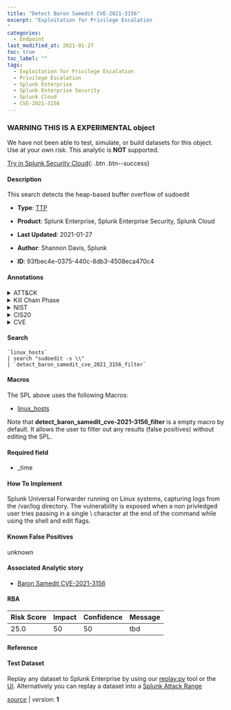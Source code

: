 ```yaml
---
title: "Detect Baron Samedit CVE-2021-3156"
excerpt: "Exploitation for Privilege Escalation
"
categories:
  - Endpoint
last_modified_at: 2021-01-27
toc: true
toc_label: ""
tags:
  - Exploitation for Privilege Escalation
  - Privilege Escalation
  - Splunk Enterprise
  - Splunk Enterprise Security
  - Splunk Cloud
  - CVE-2021-3156
---
```


###  WARNING THIS IS A EXPERIMENTAL object
We have not been able to test, simulate, or build datasets for this object. Use at your own risk. This analytic is **NOT** supported.


[Try in Splunk Security Cloud](https://www.splunk.com/en_splunk_app_enrichmentus/cyber-security.html){: .btn .btn--success}

#### Description

This search detects the heap-based buffer overflow of sudoedit

- **Type**: [TTP](https://github.com/splunk/security_content/wiki/Detection-Analytic-Types)
- **Product**: Splunk Enterprise, Splunk Enterprise Security, Splunk Cloud

- **Last Updated**: 2021-01-27
- **Author**: Shannon Davis, Splunk
- **ID**: 93fbec4e-0375-440c-8db3-4508eca470c4


#### Annotations

<details>
  <summary>ATT&CK</summary>

<div markdown="1">


| ID             | Technique        |  Tactic             |
| -------------- | ---------------- |-------------------- |
| [T1068](https://attack.mitre.org/techniques/T1068/) | Exploitation for Privilege Escalation | Privilege Escalation |

</div>
</details>


<details>
  <summary>Kill Chain Phase</summary>

<div markdown="1">

* Exploitation


</div>
</details>


<details>
  <summary>NIST</summary>

<div markdown="1">

* DE.CM



</div>
</details>

<details>
  <summary>CIS20</summary>

<div markdown="1">

* CIS 8
* CIS 12
* CIS 16



</div>
</details>

<details>
  <summary>CVE</summary>

<div markdown="1">
| ID          | Summary | [CVSS](https://nvd.nist.gov/vuln-metrics/cvss) |
| ----------- | ----------- | -------------- |
| [CVE-2021-3156](https://nvd.nist.gov/vuln/detail/CVE-2021-3156) | Sudo before 1.9.5p2 contains an off-by-one error that can result in a heap-based buffer overflow, which allows privilege escalation to root via "sudoedit -s" and a command-line argument that ends with a single backslash character. | 7.2 |



</div>
</details>

#### Search

```
`linux_hosts` 
| search "sudoedit -s \\" 
| `detect_baron_samedit_cve_2021_3156_filter`
```

#### Macros
The SPL above uses the following Macros:
* [linux_hosts](https://github.com/splunk/security_content/blob/develop/macros/linux_hosts.yml)

Note that **detect_baron_samedit_cve-2021-3156_filter** is a empty macro by default. It allows the user to filter out any results (false positives) without editing the SPL.

#### Required field
* _time


#### How To Implement
Splunk Universal Forwarder running on Linux systems, capturing logs from the /var/log directory. The vulnerability is exposed when a non privledged user tries passing in a single \ character at the end of the command while using the shell and edit flags.

#### Known False Positives
unknown

#### Associated Analytic story
* [Baron Samedit CVE-2021-3156](/stories/baron_samedit_cve-2021-3156)




#### RBA

| Risk Score  | Impact      | Confidence   | Message      |
| ----------- | ----------- |--------------|--------------|
| 25.0 | 50 | 50 | tbd |


#### Reference


#### Test Dataset
Replay any dataset to Splunk Enterprise by using our [replay.py](https://github.com/splunk/attack_data#using-replaypy) tool or the [UI](https://github.com/splunk/attack_data#using-ui).
Alternatively you can replay a dataset into a [Splunk Attack Range](https://github.com/splunk/attack_range#replay-dumps-into-attack-range-splunk-server)



[*source*](https://github.com/splunk/security_content/tree/develop/detections/experimental/endpoint/detect_baron_samedit_cve-2021-3156.yml) \| *version*: **1**